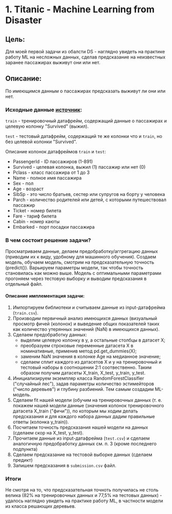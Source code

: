 # 1. Titanic - Machine Learning from Disaster

## Цель:

Для моей первой задачи из обалсти DS - наглядно увидеть на практике работу ML на несложных данных, сделав предсказание на неизвестных заранее пассажирах выживут они или нет. 

## Описание:

По имеющимся данным о пассажирах предсказать выживут ли они или нет.

### Исходные данные [источник](https://www.kaggle.com/competitions/titanic):
	
`train` - тренировочный датафрейм, содержащий данные о пассажирах и целевую колонку "Survived" (выжил).

`test` - тестовый датафрейм, содержащий те же колонки что и `train`, но без целевой колонки "Survived".

Описание колонок датафреймов `train` и `test`:

* PassengerId - ID пассажиров (1-891)
* Survived - целевая колонка, выжил (1) пассажир или нет (0)
* Pclass - класс пассажира от 1 до 3
* Name - полное имя пассажира
* Sex - пол 
* Age - возраст
* SibSp - это число братьев, сестер или супругов на борту у человека
* Parch - количество родителей или детей, с которыми путешествовал пассажир
* Ticket - номер билета
* Fare - тариф билета
* Cabin - номер каюты
* Embarked - порт посадки пассажира
		 

### В чем состоит решение задачи?

Просматриваем данные, делаем предобработку/аггрегацию данных (приводим их к виду, удобному для машинного обучения).
Создаем модель, обучаем модель, смотрим на предсказательную точность (predict()). Варьируем параметры модели, так чтобы точность становилась как можно выше.
Модель с оптимальными параметрами прогоняем через тестовую выборку и выводим предсказания в отдельный файл.

#### Описание имплементация задачи:
1. Импортируем библиотеки и считываем данные из input-датафрейма (`train.csv`).
2. Производим первичный анализ имеющихся данных (визуальный просмотр фичей (колонок) и выведение общих показателей таких как количество утерянных значений (NaN) в имеющихся данных).
3. Сделаем предобработку данныx:
   	* выделим целевую колонку в y, а остальные столбцы в датасет X;
   	* преобразуем строковые переменные датасета X в номинативные, применив метод pd.get_dummies(X);
   	* заменим NaN значения в колонке Age на медианное значение;
   	* сделаем сплит каждого из датасетов X и y на тренировочный и тестовый наборы в соотношении 2:1 соотвественно. Таким образом получим датасеты X_train, X_test, y_train, y_test.
4. Инициализируем экземпляр класса RandomForestClassifier ("случайный лес"), задав параметры количество эстимейторов ("число деревьев") и глубину разбиений. Тем самым создадим ML-модель.
5. Сделаем fit нашей модели (обучим на тренировочных данных (т. е. покажем нашей модели данные (значения колонок тренировочного датасета X_train ("фичи")), по которым мы ходим делать предсказания и для каждого набора данных дадим правильные ответы (колонка y_train)).
6. Посчитаем точность предсказания нашей модели на данных (сделаем скор на X_test, y_test).
7. Прочитаем данные из input-датафрейма (`test.csv`) и сделаем аналогичную предобработку данных см. п. 3 (кроме последнего подпункта)
8. Сделаем предсказание на тестовой выборке данных (сделаем предикт)
9. Запишем предсказания в `submission.csv` файл.

### Итоги
Не смотря на то, что предсказательная точноть получилась не столь велика (82% на тренировочных данных и 77,5% на тестовых данных) - удалось наглядно увидеть на практике работу ML, в частности модели из класса решающих деревьев.

